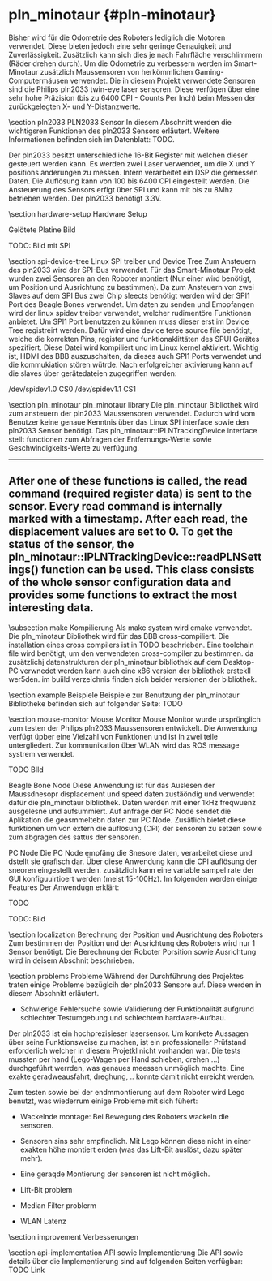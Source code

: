 pln_minotaur {#pln-minotaur}
===

Bisher wird für die Odometrie des Roboters lediglich die Motoren verwendet. Diese bieten jedoch eine sehr geringe Genauigkeit und Zuverlässigkeit. Zusätzlich kann sich dies je nach Fahrfläche verschlimmern (Räder drehen durch). Um die Odometrie zu verbessern werden im Smart-Minotaur zusätzlich Maussensoren von herkömmlichen Gaming-Computermäusen verwendet. Die in diesem Projekt verwendete Sensoren sind die Philips pln2033 twin-eye laser sensoren. Diese verfügen über eine sehr hohe Präzision (bis zu 6400 CPI - Counts Per Inch) beim Messen der zurückgelegten X- und Y-Distanzwerte.

\section pln2033 PLN2033 Sensor
In diesem Abschnitt werden die wichtigsren Funktionen des pln2033 Sensors erläutert. Weitere Informationen befinden sich im Datenblatt: TODO.

Der pln2033 besitzt unterschiedliche 16-Bit Register mit welchen dieser gesteuert werden kann. Es werden zwei Laser verwendet, um die X und Y positions änderungen zu messen. Intern verarbeitet ein DSP die gemessen Daten. Die Auflösung kann von 100 bis 6400 CPI eingestellt werden. Die Ansteuerung des Sensors erflgt über SPI und kann mit bis zu 8Mhz betrieben werden. Der pln2033 benötigt 3.3V.

\section hardware-setup Hardware Setup

Gelötete Platine Bild

TODO: Bild mit SPI

\section spi-device-tree Linux SPI treiber und Device Tree
Zum Ansteuern des pln2033 wird der SPI-Bus verwendet. Für das Smart-Minotaur Projekt wurden zwei Sensoren an den Roboter montiert (Nur einer wird benötigt, um Position und Ausrichtung zu bestimmen). Da zum Ansteuern von zwei Slaves auf dem SPI Bus zwei Chip sleects benötigt werden wird der SPI1 Port des Beagle Bones verwendet. Um daten zu senden und Emopfangen wird der linux spidev treiber verwendet, welcher rudimentöre Funktionen anbietet. Um SPI1  Port benutzzen zu können muss dieser erst im Device Tree registreirt werden. Dafür wird eine device teree source file benötigt, welche die korrekten Pins, register und funktionaklittäten des SPUI Gerätes spezifiert. Diese Datei wird kompiliert und im Linux kernel aktiviert. Wichtig ist, HDMI des BBB auszuschalten, da dieses auch SPI1 Ports verwendet und die kommukiation stören wütrde. Nach erfolgreicher aktivierung kann auf die slaves über gerätedateien zugegriffen werden:

/dev/spidev1.0 CS0
/dev/spidev1.1 CS1

\section pln_minotaur pln_minotaur library
Die pln_minotaur Bibliothek wird zum ansteuern der pln2033 Maussensoren verwendet. Dadurch wird vom Benutzer keine genaue Kenntnis über das Linux SPI interface sowie den pln2033 Sensor benötigt. Das pln_minotaur::IPLNTrackingDevice interface stellt functionen zum Abfragen der Entfernungs-Werte sowie Geschwindigkeits-Werte zu verfügung.

---
After one of these functions is called, the read command (required register data) is sent to the sensor. Every read command is internally marked with a timestamp. After each read, the displacement values are set to 0.
To get the status of the sensor, the pln_minotaur::IPLNTrackingDevice::readPLNSettings() function can be used. This class consists of the whole sensor configuration data and provides some functions to extract the most interesting data.
---

\subsection make Kompilierung
Als make system wird cmake verwendet. Die pln_minotaur Bibliothek wird für das BBB cross-compiliert. Die installation eines cross compilers ist in TODO beschrieben. Eine toolchain file wird benötigt, um den verwendeten cross-compiler zu bestimmen. da zusätzlichj datenstrukturen der pln_minotaur bibliothek auf dem Desktop-PC verwnedet werden kann auch eine x86 version der bibliothek erstekll wer5den. im buiild verzeichnis finden sich beider versionen der bibliothek.

\section example Beispiele
Beispiele zur Benutzung der pln_minotaur Bibliotheke befinden sich auf folgender Seite: TODO

\section mouse-monitor Mouse Monitor
Mouse Monitor wurde ursprünglich zum testen der Philips pln2033 Maussensoren entwickelt. Die Anwendung verfügt üpber eine Vielzahl von Funktionen und ist in zwei teile untergliedert. Zur kommunikation über WLAN wird das ROS message systrem verwendet.

TODO BIld

Beagle Bone Node
Diese Anwendung ist für das Auslesen der Maussdnesopr displacement und speed daten zustäöndig und verwendet dafür die pln_minotaur bibliothek. Daten werden mit einer 1kHz freqwuenz ausgelesne und aufsummiert. Auf anfrage der PC Node sendet die Aplikation die geasmmeltebn daten zur PC Node. Zusätlich bietet diese funktionen um von extern die auflösung (CPI) der sensoren zu setzen sowie zum abgragen des sattus der sensoren.

PC Node
Die PC Node empfäng die Snesore daten, verarbeitet diese und dstellt sie grafisch dar. Über diese Anwendung kann die CPI auflösung der sneoren eingestellt werden. zusätzlich kann eine variable sampel rate der GUI konfiguuirtioert werden (meist 15-100Hz). Im folgenden werden einige Features Der Anwendugn erklärt:

TODO

TODO: Bild

\section localization Berechnung der Position und Ausrichtung des Roboters
Zum bestimmen der Position und der Ausrichtung des Roboters wird nur 1 Sensor benötigt. Die Berechnung der Roboter Porsition sowie Ausrichtung wird in deisem Abschnit beschrieben.

\section problems Probleme
Während der Durchführung des Projektes traten einige Probleme bezüglcih der pln2033 Sensore auf. Diese werden in diesem Abschnitt erläutert.

* Schwierige Fehlersuche sowie Validierung der Funktionalität aufgrund schlechter Testumgebung und schlechtem hardware-Aufbau.

Der pln2033 ist ein hochprezisieser lasersensor. Um korrkete Aussagen über seine Funktionsweise zu machen, ist ein professioneller Prüfstand erforderlich welcher in diesem Projetkl nicht vorhanden war. Die tests mussten per hand (Lego-Wagen per Hand schieben, drehen ...) durchgeführt werrden, was genaues meessen unmöglich machte. Eine exakte geradweausfahrt, dreghung, .. konnte damit nicht erreicht werden.

Zum testen sowie bei der endmmontierung auf dem Roboter wird Lego benutzt, was wiederrum einige Probleme mit sich fühert:
* Wackelnde montage: Bei Bewegung des Roboters wackeln die sensoren.
* Sensoren sins sehr empfindlich. Mit Lego können diese nicht in einer exakten höhe montiert erden (was das Lift-Bit auslöst, dazu später mehr).
* Eine geraqde Montierung der sensoren ist nicht möglich.

* Lift-Bit problem
* Median Filter problerm
* WLAN Latenz

\section improvement Verbesserungen

\section api-implementation API sowie Implementierung
Die API sowie details über die Implementierung sind auf folgenden Seiten verfügbar:
TODO Link